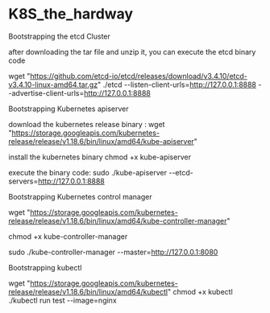 # K8S_the_hardway

Bootstrapping the etcd Cluster

after downloading the tar file and unzip it, you can execute the etcd binary code 

wget "https://github.com/etcd-io/etcd/releases/download/v3.4.10/etcd-v3.4.10-linux-amd64.tar.gz"
./etcd --listen-client-urls=http://127.0.0.1:8888 --advertise-client-urls=http://127.0.0.1:8888

Bootstrapping Kubernetes apiserver

download the kubernetes release binary :
wget "https://storage.googleapis.com/kubernetes-release/release/v1.18.6/bin/linux/amd64/kube-apiserver"

install the kubernetes binary
chmod +x kube-apiserver 

execute the binary code:
sudo ./kube-apiserver --etcd-servers=http://127.0.0.1:8888

Bootstrapping Kubernetes control manager

wget "https://storage.googleapis.com/kubernetes-release/release/v1.18.6/bin/linux/amd64/kube-controller-manager"

chmod +x  kube-controller-manager 

sudo ./kube-controller-manager --master=http://127.0.0.1:8080

Bootstrapping kubectl

wget "https://storage.googleapis.com/kubernetes-release/release/v1.18.6/bin/linux/amd64/kubectl"
chmod +x kubectl
./kubectl run test --image=nginx







